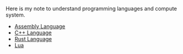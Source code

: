 Here is my note to understand programming languages and compute system.

* [Assembly Language](./assembly/Readme.md)
* [C++ Language](./cpp/README.md)
* [Rust Language](./rust/crates/algorithm/README.md)
* [Lua](./lua)
